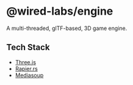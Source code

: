 # @wired-labs/engine

A multi-threaded, glTF-based, 3D game engine.

## Tech Stack

- [Three.js](https://threejs.org/)
- [Rapier.rs](https://rapier.rs/)
- [Mediasoup](https://mediasoup.org/)
